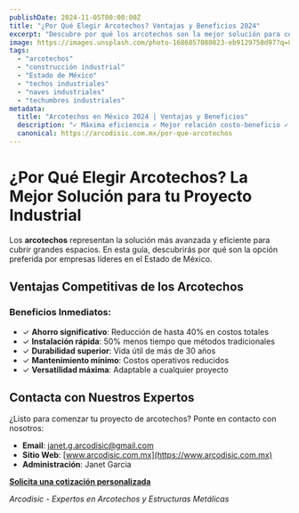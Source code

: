 ```yaml
---
publishDate: 2024-11-05T00:00:00Z
title: "¿Por Qué Elegir Arcotechos? Ventajas y Beneficios 2024"
excerpt: "Descubre por qué los arcotechos son la mejor solución para construcciones industriales y comerciales en el Estado de México. Beneficios, costos y aplicaciones."
image: https://images.unsplash.com/photo-1686857080823-eb9129750d97?q=80&w=1665&auto=format&fit=crop&ixlib=rb-4.0.3&ixid=M3wxMjA3fDB8MHxwaG90by1wYWdlfHx8fGVufDB8fHx8fA%3D%3D
tags:
  - "arcotechos"
  - "construcción industrial"
  - "Estado de México"
  - "techos industriales"
  - "naves industriales"
  - "techumbres industriales"
metadata:
  title: "Arcotechos en México 2024 | Ventajas y Beneficios"
  description: "✓ Máxima eficiencia ✓ Mejor relación costo-beneficio ✓ Instalación rápida ✓ Soluciones industriales de calidad"
  canonical: https://arcodisic.com.mx/por-que-arcotechos
---
```


# ¿Por Qué Elegir Arcotechos? La Mejor Solución para tu Proyecto Industrial

Los **arcotechos** representan la solución más avanzada y eficiente para cubrir grandes espacios. En esta guía, descubrirás por qué son la opción preferida por empresas líderes en el Estado de México.

## Ventajas Competitivas de los Arcotechos

### Beneficios Inmediatos:
- ✓ **Ahorro significativo**: Reducción de hasta 40% en costos totales
- ✓ **Instalación rápida**: 50% menos tiempo que métodos tradicionales
- ✓ **Durabilidad superior**: Vida útil de más de 30 años
- ✓ **Mantenimiento mínimo**: Costos operativos reducidos
- ✓ **Versatilidad máxima**: Adaptable a cualquier proyecto 

## Contacta con Nuestros Expertos

¿Listo para comenzar tu proyecto de arcotechos? Ponte en contacto con nosotros:

- **Email**: [janet.g.arcodisic@gmail.com](mailto:janet.g.arcodisic@gmail.com)
- **Sitio Web**: [www.arcodisic.com.mx](https://www.arcodisic.com.mx)
- **Administración**: Janet Garcia

**[Solicita una cotización personalizada](https://arcodisic.com.mx/contact)**

*Arcodisic - Expertos en Arcotechos y Estructuras Metálicas* 
